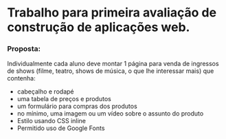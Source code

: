 # Trabalho para primeira avaliação de construção de aplicações web.
### Proposta:

Individualmente cada aluno deve montar 1 página para venda de ingressos de shows (filme, teatro, shows de música, o que lhe interessar mais) que contenha:

- cabeçalho e rodapé
- uma tabela de preços e produtos
- um formulário para compras dos produtos
- no mínimo, uma imagem ou um vídeo sobre o assunto do produto
- Estilo usando CSS inline
- Permitido uso de Google Fonts

